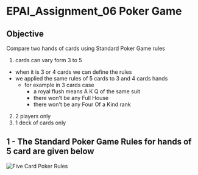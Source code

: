 # EPAI_Assignment_06 Poker Game

## Objective
Compare two hands of cards using Standard Poker Game rules

1. cards can vary form 3 to 5
  - when it is 3 or 4 cards we can define the rules
  - we applied the same rules of 5 cards to 3 and 4 cards hands
    - for example in 3 cards case
        - a royal flush means A K Q of the same suit
        - there won't be any Full House
        - there won't be any Four Of a Kind rank
        
2. 2 players only
3. 1 deck of cards only


## 1 - The Standard Poker Game Rules for hands of 5 card are given below

![Five Card Poker Rules](https://i.pinimg.com/474x/6b/1f/f7/6b1ff73716c14139c951241f3c1d7c46.jpg)
